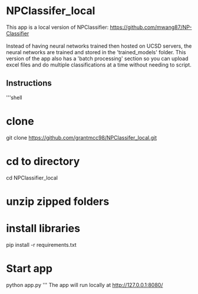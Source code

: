 # NPClassifer_local
This app is a local version of NPClassifier: https://github.com/mwang87/NP-Classifier <br><br>
Instead of having neural networks trained then hosted on UCSD servers, the neural networks are trained and stored in the 'trained_models' folder. This version of the app also has a 'batch processing' section so you can upload excel files and do multiple classifications at a time without needing to script.

## Instructions
'''shell
# clone
git clone https://github.com/grantmcc98/NPClassifer_local.git

# cd to directory
cd NPClassifier_local

# unzip zipped folders

# install libraries
pip install -r requirements.txt

# Start app
python app.py
'''
The app will run locally at http://127.0.0.1:8080/
